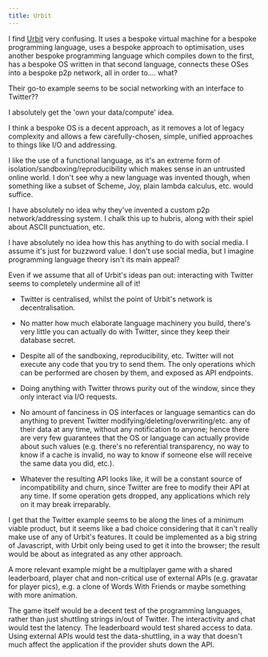 ```yaml
---
title: Urbit
---
```

I find [Urbit](https://urbit.org) very confusing. It uses a bespoke virtual
machine for a bespoke programming language, uses a bespoke approach to
optimisation, uses another bespoke programming language which compiles down to
the first, has a bespoke OS written in that second language, connects these OSes
into a bespoke p2p network, all in order to.... what?

Their go-to example seems to be social networking with an interface to Twitter??

I absolutely get the 'own your data/compute' idea.

I think a bespoke OS is a decent approach, as it removes a lot of legacy
complexity and allows a few carefully-chosen, simple, unified approaches to
things like I/O and addressing.

I like the use of a functional language, as it's an extreme form of
isolation/sandboxing/reproducibility which makes sense in an untrusted online
world. I don't see why a new language was invented though, when something like a
subset of Scheme, Joy, plain lambda calculus, etc. would suffice.

I have absolutely no idea why they've invented a custom p2p network/addressing
system. I chalk this up to hubris, along with their spiel about ASCII
punctuation, etc.

I have absolutely no idea how this has anything to do with social media. I
assume it's just for buzzword value. I don't use social media, but I imagine
programming language theory isn't its main appeal?

Even if we assume that all of Urbit's ideas pan out: interacting with Twitter
seems to completely undermine all of it!

- Twitter is centralised, whilst the point of Urbit's network is
  decentralisation.

- No matter how much elaborate language machinery you build, there's very little
  you can actually do with Twitter, since they keep their database secret.

- Despite all of the sandboxing, reproducibility, etc. Twitter will not execute
  any code that you try to send them. The only operations which can be performed
  are chosen by them, and exposed as API endpoints.

- Doing anything with Twitter throws purity out of the window, since they only
  interact via I/O requests.

- No amount of fanciness in OS interfaces or language semantics can do anything
  to prevent Twitter modifying/deleting/overwriting/etc. any of their data at
  any time, without any notification to anyone; hence there are very few
  guarantees that the OS or language can actually provide about such values
  (e.g. there's no referential transparency, no way to know if a cache is
  invalid, no way to know if someone else will receive the same data you did,
  etc.).

- Whatever the resulting API looks like, it will be a constant source of
  incompatibility and churn, since Twitter are free to modify their API at any
  time. If some operation gets dropped, any applications which rely on it may
  break irreparably.

I get that the Twitter example seems to be along the lines of a minimum viable
product, but it seems like a bad choice considering that it can't really make
use of any of Urbit's features. It could be implemented as a big string of
Javascript, with Urbit only being used to get it into the browser; the result
would be about as integrated as any other approach.

A more relevant example might be a multiplayer game with a shared leaderboard,
player chat and non-critical use of external APIs (e.g. gravatar for player
pics), e.g. a clone of Words With Friends or maybe something with more
animation.

The game itself would be a decent test of the programming languages, rather than
just shuttling strings in/out of Twitter. The interactivity and chat would test
the latency. The leaderboard would test shared access to data. Using external
APIs would test the data-shuttling, in a way that doesn't much affect the
application if the provider shuts down the API.
